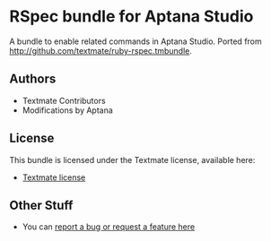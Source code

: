 # RSpec bundle for Aptana Studio

A bundle to enable related commands in Aptana Studio. Ported from http://github.com/textmate/ruby-rspec.tmbundle.

## Authors

* Textmate Contributors
* Modifications by Aptana

## License

This bundle is licensed under the Textmate license, available here:

* [Textmate license](http://svn.textmate.org/trunk/LICENSE)

## Other Stuff

* You can [report a bug or request a feature here](http://github.com/aptana/rspec.ruble/issues)